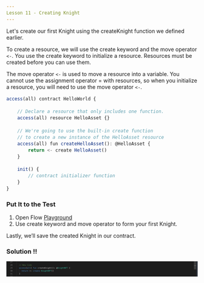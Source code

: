 ```yaml
---
Lesson 11 - Creating Knight
---
```


Let's create our first Knight using the createKnight function we defined earlier.

To create a resource, we will use the create keyword and the move operator `<-`. You use the create keyword to initialize a resource. Resources must be created before you can use them.

The move operator `<-` is used to move a resource into a variable. You cannot use the assignment operator = with resources, so when you initialize a resource, you will need to use the move operator `<-`.

```jsx
access(all) contract HelloWorld {

    // Declare a resource that only includes one function.
    access(all) resource HelloAsset {}

    // We're going to use the built-in create function
    // to create a new instance of the HelloAsset resource
    access(all) fun createHelloAsset(): @HelloAsset {
        return <- create HelloAsset()
    }

    init() {
        // contract initializer function
    }
}
```

### Put It to the Test

1. Open Flow [Playground](https://play.flow.com/)
2. Use create keyword and move operator to form your first Knight.

Lastly, we’ll save the created Knight in our contract.

### Solution !!

![Alt text](image-11.png)
